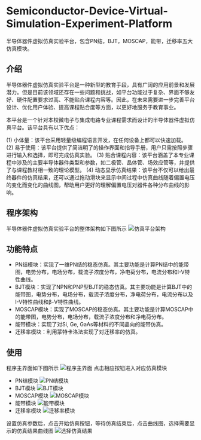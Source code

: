 # Semiconductor-Device-Virtual-Simulation-Experiment-Platform
半导体器件虚拟仿真实验平台，包含PN结，BJT，MOSCAP，能带，迁移率五大仿真模块。

## 介绍
半导体器件虚拟仿真实验平台是一种新型的教育手段，具有广阔的应用前景和发展潜力。但是目前该领域还存在一些问题和挑战，如平台功能过于复杂、界面不够友好、硬件配置要求过高、不能贴合课程内容等。因此，在未来需要进一步完善平台设计、优化用户体验、提高课程贴合度等方面，以更好地服务于教育事业。

本平台是一个针对本校微电子与集成电路专业课程需求而设计的半导体器件虚拟仿真平台。该平台具有以下优点：

(1) 小体量：该平台采用轻量级编程语言开发，在任何设备上都可以快速加载。
(2) 易于使用：该平台提供了简洁明了的操作界面和指导手册，用户只需按照步骤进行输入和选择，即可完成仿真实验。
(3) 贴合课程内容：该平台涵盖了本专业课程中涉及的主要半导体器件类型和参数，如二极管、晶体管、场效应管等，并提供了与课程教材相一致的理论模型。
(4) 动态显示仿真结果：该平台不仅可以给出最终器件的仿真结果，还可以通过拖动滑块来显示中间过程中仿真曲线随着偏置电压的变化而变化的曲线图，帮助用户更好的理解偏置电压对器件各种分布曲线的影响。

## 程序架构
半导体器件虚拟仿真实验平台的整体架构如下图所示
![仿真平台架构](https://github.com/samaLin/Semiconductor-Device-Virtual-Simulation-Experiment-Platform/blob/main/%E4%BB%BF%E7%9C%9F%E5%B9%B3%E5%8F%B0%E6%A8%A1%E5%9D%97%E6%9E%B6%E6%9E%84.png)

## 功能特点
- PN结模块：实现了一维PN结的稳态仿真。其主要功能是计算PN结中的能带图，电势分布，电场分布，载流子浓度分布，净电荷分布，电流分布和I-V特性曲线。
- BJT模块：实现了NPN和PNP型BJT的稳态仿真。其主要功能是计算BJT中的能带图，电势分布，电场分布，载流子浓度分布，净电荷分布，电流分布以及I-V特性曲线和β-V特性曲线。
- MOSCAP模块：实现了MOSCAP的稳态仿真。其主要功能是计算MOSCAP中的能带图，电势分布，电场分布，载流子浓度分布和净电荷分布。
- 能带模块：实现了对Si, Ge, GaAs等材料的不同晶向的能带仿真。
- 迁移率模块：利用蒙特卡洛法实现了对迁移率的仿真。

## 使用
程序主界面如下图所示
![程序主界面](https://github.com/samaLin/Semiconductor-Device-Virtual-Simulation-Experiment-Platform/blob/main/%E7%A8%8B%E5%BA%8F%E4%B8%BB%E7%95%8C%E9%9D%A2.png)
点击相应按钮进入对应仿真模块

- PN结模块
![PN结模块](https://github.com/samaLin/Semiconductor-Device-Virtual-Simulation-Experiment-Platform/blob/main/PN%E7%BB%93%E6%A8%A1%E5%9D%97.png)
- BJT模块
![BJT模块](https://github.com/samaLin/Semiconductor-Device-Virtual-Simulation-Experiment-Platform/blob/main/BJT%E6%A8%A1%E5%9D%97.png)
- MOSCAP模块
![MOSCAP模块](https://github.com/samaLin/Semiconductor-Device-Virtual-Simulation-Experiment-Platform/blob/main/MOSCAP%E6%A8%A1%E5%9D%97.png)
- 能带模块
![能带模块](https://github.com/samaLin/Semiconductor-Device-Virtual-Simulation-Experiment-Platform/blob/main/%E8%83%BD%E5%B8%A6%E6%A8%A1%E5%9D%97.png)
- 迁移率模块
![迁移率模块](https://github.com/samaLin/Semiconductor-Device-Virtual-Simulation-Experiment-Platform/blob/main/%E8%BF%81%E7%A7%BB%E7%8E%87%E6%A8%A1%E5%9D%97.png)

设置仿真参数后，点击开始仿真按钮，等待仿真结束后，点击曲线图，选择需要显示的仿真结果曲线图
![选择仿真结果](https://github.com/samaLin/Semiconductor-Device-Virtual-Simulation-Experiment-Platform/blob/main/%E9%80%89%E6%8B%A9%E4%BB%BF%E7%9C%9F%E7%BB%93%E6%9E%9C.png)
